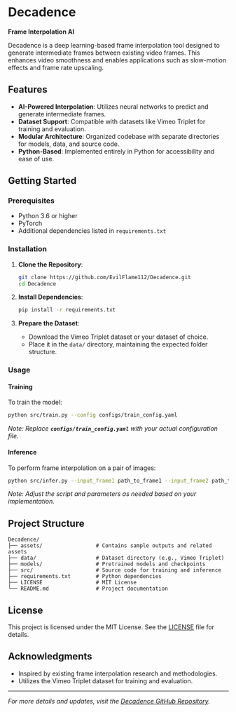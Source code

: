 # Decadence

**Frame Interpolation AI**

Decadence is a deep learning-based frame interpolation tool designed to generate intermediate frames between existing video frames. This enhances video smoothness and enables applications such as slow-motion effects and frame rate upscaling.

## Features

- **AI-Powered Interpolation**: Utilizes neural networks to predict and generate intermediate frames.
- **Dataset Support**: Compatible with datasets like Vimeo Triplet for training and evaluation.
- **Modular Architecture**: Organized codebase with separate directories for models, data, and source code.
- **Python-Based**: Implemented entirely in Python for accessibility and ease of use.

## Getting Started

### Prerequisites

- Python 3.6 or higher
- PyTorch
- Additional dependencies listed in `requirements.txt`

### Installation

1. **Clone the Repository**:

   ```bash
   git clone https://github.com/EvilFlame112/Decadence.git
   cd Decadence
   ```

2. **Install Dependencies**:

   ```bash
   pip install -r requirements.txt
   ```

3. **Prepare the Dataset**:

   - Download the Vimeo Triplet dataset or your dataset of choice.
   - Place it in the `data/` directory, maintaining the expected folder structure.

### Usage

#### Training

To train the model:

```bash
python src/train.py --config configs/train_config.yaml
```

*Note: Replace **`configs/train_config.yaml`** with your actual configuration file.*

#### Inference

To perform frame interpolation on a pair of images:

```bash
python src/infer.py --input_frame1 path_to_frame1 --input_frame2 path_to_frame2 --output_path path_to_output
```

*Note: Adjust the script and parameters as needed based on your implementation.*

## Project Structure

```
Decadence/
├── assets/                 # Contains sample outputs and related assets
├── data/                   # Dataset directory (e.g., Vimeo Triplet)
├── models/                 # Pretrained models and checkpoints
├── src/                    # Source code for training and inference
├── requirements.txt        # Python dependencies
├── LICENSE                 # MIT License
└── README.md               # Project documentation
```

## License

This project is licensed under the MIT License. See the [LICENSE](https://github.com/EvilFlame112/Decadence/blob/main/LICENSE) file for details.

## Acknowledgments

- Inspired by existing frame interpolation research and methodologies.
- Utilizes the Vimeo Triplet dataset for training and evaluation.

---

*For more details and updates, visit the *[*Decadence GitHub Repository*](https://github.com/EvilFlame112/Decadence)*.*

